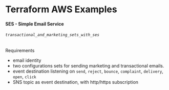 # Terraform AWS Examples

#### SES - Simple Email Service

###### `transactional_and_marketing_sets_with_ses`

Requirements
- email identity
- two configurations sets for sending marketing and transactional emails. 
- event destination listening on `send`, `reject`, `bounce`, `complaint`, `delivery`, `open`, `click`
- SNS topic as event destination, with http/https subscription


